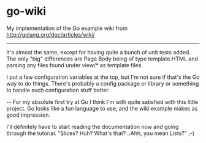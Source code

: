 go-wiki
=======

My implementation of the Go example wiki from http://golang.org/doc/articles/wiki/

---

It's almost the same, except for having quite a bunch of unit tests added.
The only "big" differences are Page.Body being of type template.HTML and parsing any files found under view/* as template files.

I put a few configuration variables at the top, but I'm not sure if that's the Go way to do things. There's probably a config package or library or something to handle such configuration stuff better.

--
For my absolute first try at Go I think I'm with quite satisfied with this little project. 
Go looks like a fun language to use, and the wiki example makes as good impression.

I'll definitely have to start reading the documentation now and going through the tutorial. 
"Slices? Huh? What's that?  ..Ahh, you mean Lists?" ;-)

